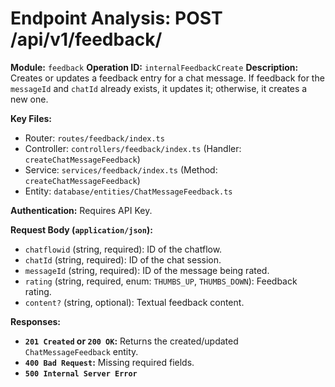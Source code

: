 # Endpoint Analysis: POST /api/v1/feedback/

**Module:** `feedback`
**Operation ID:** `internalFeedbackCreate`
**Description:** Creates or updates a feedback entry for a chat message. If feedback for the `messageId` and `chatId` already exists, it updates it; otherwise, it creates a new one.

**Key Files:**
* Router: `routes/feedback/index.ts`
* Controller: `controllers/feedback/index.ts` (Handler: `createChatMessageFeedback`)
* Service: `services/feedback/index.ts` (Method: `createChatMessageFeedback`)
* Entity: `database/entities/ChatMessageFeedback.ts`

**Authentication:** Requires API Key.

**Request Body (`application/json`):**
*   `chatflowid` (string, required): ID of the chatflow.
*   `chatId` (string, required): ID of the chat session.
*   `messageId` (string, required): ID of the message being rated.
*   `rating` (string, required, enum: `THUMBS_UP`, `THUMBS_DOWN`): Feedback rating.
*   `content?` (string, optional): Textual feedback content.

**Responses:**
*   **`201 Created` or `200 OK`:** Returns the created/updated `ChatMessageFeedback` entity.
*   **`400 Bad Request`:** Missing required fields.
*   **`500 Internal Server Error`**
